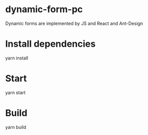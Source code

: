 # dynamic-form-pc
Dynamic forms are implemented by JS and React and Ant-Design

# Install dependencies
yarn install

# Start
yarn start

# Build
yarn build